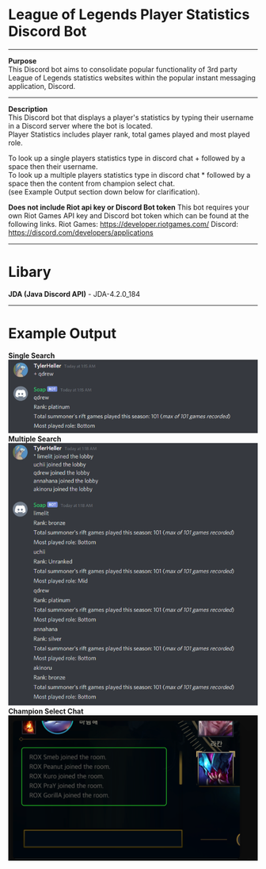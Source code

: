 # League of Legends Player Statistics Discord Bot
---

**Purpose**  
This Discord bot aims to consolidate popular functionality of 3rd party League of Legends statistics websites within the popular instant messaging application, Discord.

---

**Description**  
This Discord bot that displays a player's statistics by typing their username in a Discord server where the bot is located.  
Player Statistics includes player rank, total games played and most played role.  


To look up a single players statistics type in discord chat + followed by a space then their username.  
To look up a multiple players statistics type in discord chat * followed by a space then the content from champion select chat.  
(see Example Output section down below for clarification).  

**Does not include Riot api key or Discord Bot token**
This bot requires your own Riot Games API key and Discord bot token which can be found at the following links.
Riot Games: https://developer.riotgames.com/ 
Discord: https://discord.com/developers/applications
  

---

# Libary
**JDA (Java Discord API)**  - JDA-4.2.0_184  

---

# Example Output #
**Single Search**  
![](images/single_search_output.png)  
**Multiple Search**  
![](images/multiple_search_output.png)  
**Champion Select Chat**  
![](images/champ_select_chat.png)  
